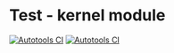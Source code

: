 # Test - kernel module
[![Autotools CI](https://github.com/InnovAnon-Inc/test/actions/workflows/kernel.yml/badge.svg?branch=kernel)](https://github.com/InnovAnon-Inc/test/actions/workflows/kernel.yml)
[![Autotools CI](https://github.com/InnovAnon-Inc/test/actions/workflows/module.yml/badge.svg?branch=kernel)](https://github.com/InnovAnon-Inc/test/actions/workflows/module.yml)


